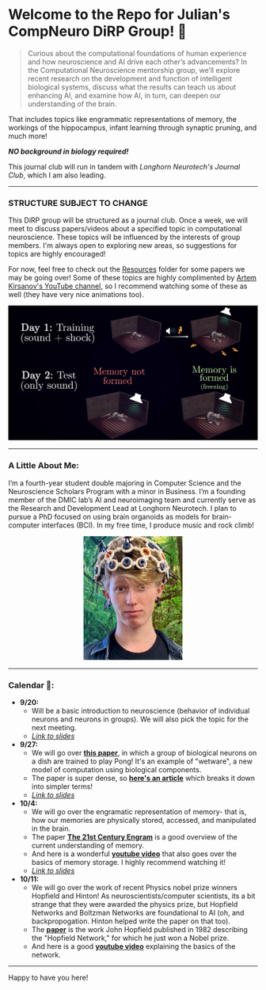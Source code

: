# Welcome to the Repo for Julian's CompNeuro DiRP Group! 🧠

> Curious about the computational foundations of human experience and how neuroscience and AI drive each other’s advancements? In the Computational Neuroscience mentorship group, we’ll explore recent research on the development and function of intelligent biological systems, discuss what the results can teach us about enhancing AI, and examine how AI, in turn, can deepen our understanding of the brain.

That includes topics like engrammatic representations of memory, the workings of the hippocampus, infant learning through synaptic pruning, and much more!

***NO background in biology required!***

This journal club will run in tandem with *Longhorn Neurotech's Journal Club*, which I am also leading.

---

### **STRUCTURE SUBJECT TO CHANGE**

This DiRP group will be structured as a journal club. Once a week, we will meet to discuss papers/videos about a specified topic in computational neuroscience. These topics will be influenced by the interests of group members. I'm always open to exploring new areas, so suggestions for topics are highly encouraged!

For now, feel free to check out the [Resources](./Resources) folder for some papers we may be going over! Some of these topics are highly complimented by [Artem Kirsanov's YouTube channel](https://www.youtube.com/@ArtemKirsanov/featured), so I recommend watching some of these as well (they have very nice animations too).
<p align="center">
  <a href="https://www.youtube.com/watch?v=X5trRLX7PQY">
    <img src=".misc/artem.png" alt="Screenshot of Kirsanov video" width="600" height="auto">
  </a>
</p>

---

### A Little About Me:

I’m a fourth-year student double majoring in Computer Science and the Neuroscience Scholars Program with a minor in Business. I’m a founding member of the DMIC lab’s AI and neuroimaging team and currently serve as the Research and Development Lead at Longhorn Neurotech. I plan to pursue a PhD focused on using brain organoids as models for brain-computer interfaces (BCI). In my free time, I produce music and rock climb!
<p align="center">
  <a href = "https://lhneurotech.com/index.html">
    <img src=".misc/realphoto.jpeg" alt="Picture of Julian Weaver that totally isn't edited. Links to LHNT page (which is a WIP)" width="200" height="auto">
  </a>
</p>

---

### Calendar 📅:

- **9/20:**
  - Will be a basic introduction to neuroscience (behavior of individual neurons and neurons in groups). We will also pick the topic for the next meeting.
  - <a href = "https://docs.google.com/presentation/d/1rGYJxhl2N0D2FNJOnoF-xJ-zQfPaJh2zwuNdMoSgMsI/edit?usp=sharing">*Link to slides*</a>
- **9/27:**
  - We will go over [**this paper**](./Resources/Papers/DishBrainPong.pdf), in which a group of biological neurons on a dish are trained to play Pong! It's an example of "wetware", a new model of computation using biological components.
  - The paper is super dense, so [**here's an article**](https://www.the-scientist.com/how-neurons-in-a-dish-learned-to-play-pong-70613) which breaks it down into simpler terms!
  - <a href = "https://docs.google.com/presentation/d/1iz_SYq0NYGrq0YfkLSErbl9jSAySaIkDWhEURsWTnTs/edit?usp=sharing">*Link to slides*</a>
- **10/4:**
  - We will go over the engramatic representation of memory- that is, how our memories are physically stored, accessed, and manipulated in the brain.
  - The paper [**The 21st Century Engram**](./Resources/Papers/The21stCenturyEngram.pdf) is a good overview of the current understanding of memory.
  - And here is a wonderful [**youtube video**](https://youtu.be/X5trRLX7PQY?si=1ofxL2JtGfRwC-gI](https://youtu.be/X5trRLX7PQY?si=dJ873_7poR_nqoEj)) that also goes over the basics of memory storage. I highly recommend watching it!
  - <a href = "https://docs.google.com/presentation/d/1DnlYgj_ugCe51C9Y0mnG64ZxvuUtP56IDNZAvMtNsDo/edit?usp=sharing">*Link to slides*</a>
- **10/11:**
  - We will go over the work of recent Physics nobel prize winners Hopfield and Hinton! As neuroscientists/computer scientists, its a bit strange that they were awarded the physics prize, but Hopfield Networks and Boltzman Networks are foundational to AI (oh, and backpropogation. Hinton helped write the paper on that too).
  - The [**paper**](./Resources/Papers/HopfieldNetworks.pdf) is the work John Hopfield published in 1982 describing the "Hopfield Network," for which he just won a Nobel prize.
  - And here is a good [**youtube video**](https://www.youtube.com/watch?v=piF6D6CQxUw) explaining the basics of the network.
---

Happy to have you here!
